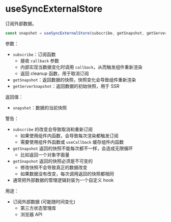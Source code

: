 # useSyncExternalStore

订阅外部数据。

```js
const snapshot = useSyncExternalStore(subscribe, getSnapshot, getServerSnapshot?)
```

参数：

- `subscribe`：订阅函数
  - 接收 `callback` 参数
  - 内部实现当数据变化时调用 `callback`，从而触发组件重新渲染
  - 返回 cleanup 函数，用于取消订阅
- `getSnapshot`：返回数据的快照，快照变化会导致组件重新渲染
- `getServerSnapshot`：返回数据的初始快照，用于 SSR

返回值：

- `snapshot`：数据的当前快照

警告：

- `subscribe` 的改变会导致取消和重新订阅
  - 如果使用组件内函数，会导致每次渲染都触发订阅
  - 需要使用组件外函数或 `useCallback` 缓存组件内函数
- `getSnapshot` 返回的快照不能每次都不一样，会造成无限循环
  - 比如返回一个对象字面量
- `getSnapshot` 返回的快照必须是不可变的
  - 修改快照不会导致真正的数据改变
  - 如果数据没有改变，每次调用返回的快照都相同
- 通常把外部数据的管理逻辑封装为一个自定义 hook

用途：

- 订阅外部数据 (可能随时间变化)
  - 第三方状态管理库
  - 浏览器 API
